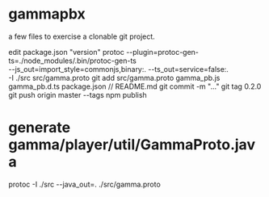 # gammapbx
a few files to exercise a clonable git project.

edit package.json "version"
protoc --plugin=protoc-gen-ts=./node_modules/.bin/protoc-gen-ts \
  --js_out=import_style=commonjs,binary:. --ts_out=service=false:. \
  -I ./src src/gamma.proto
git add src/gamma.proto gamma_pb.js gamma_pb.d.ts package.json // README.md
git commit -m "..."
git tag 0.2.0
git push origin master --tags
npm publish


# generate gamma/player/util/GammaProto.java
protoc -I ./src --java_out=. ./src/gamma.proto

